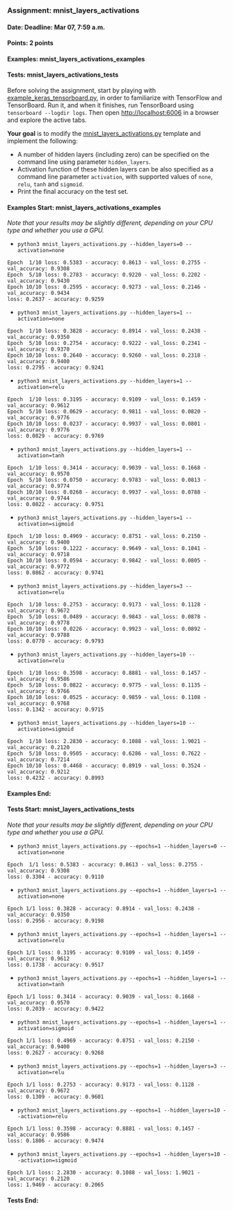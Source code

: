 ### Assignment: mnist_layers_activations
#### Date: Deadline: Mar 07, 7:59 a.m.
#### Points: 2 points
#### Examples: mnist_layers_activations_examples
#### Tests: mnist_layers_activations_tests

Before solving the assignment, start by playing with
[example_keras_tensorboard.py](https://github.com/ufal/npfl114/tree/past-2122/labs/01/example_keras_tensorboard.py),
in order to familiarize with TensorFlow and TensorBoard.
Run it, and when it finishes, run TensorBoard using `tensorboard --logdir logs`.
Then open <http://localhost:6006> in a browser and explore the active tabs.

**Your goal** is to modify the
[mnist_layers_activations.py](https://github.com/ufal/npfl114/tree/past-2122/labs/01/mnist_layers_activations.py)
template and implement the following:
- A number of hidden layers (including zero) can be specified on the command line
  using parameter `hidden_layers`.
- Activation function of these hidden layers can be also specified as a command
  line parameter `activation`, with supported values of `none`, `relu`, `tanh`
  and `sigmoid`.
- Print the final accuracy on the test set.

#### Examples Start: mnist_layers_activations_examples
_Note that your results may be slightly different, depending on your CPU type and whether you use a GPU._
- `python3 mnist_layers_activations.py --hidden_layers=0 --activation=none`
```
Epoch  1/10 loss: 0.5383 - accuracy: 0.8613 - val_loss: 0.2755 - val_accuracy: 0.9308
Epoch  5/10 loss: 0.2783 - accuracy: 0.9220 - val_loss: 0.2202 - val_accuracy: 0.9430
Epoch 10/10 loss: 0.2595 - accuracy: 0.9273 - val_loss: 0.2146 - val_accuracy: 0.9434
loss: 0.2637 - accuracy: 0.9259
```
- `python3 mnist_layers_activations.py --hidden_layers=1 --activation=none`
```
Epoch  1/10 loss: 0.3828 - accuracy: 0.8914 - val_loss: 0.2438 - val_accuracy: 0.9350
Epoch  5/10 loss: 0.2754 - accuracy: 0.9222 - val_loss: 0.2341 - val_accuracy: 0.9370
Epoch 10/10 loss: 0.2640 - accuracy: 0.9260 - val_loss: 0.2318 - val_accuracy: 0.9400
loss: 0.2795 - accuracy: 0.9241
```
- `python3 mnist_layers_activations.py --hidden_layers=1 --activation=relu`
```
Epoch  1/10 loss: 0.3195 - accuracy: 0.9109 - val_loss: 0.1459 - val_accuracy: 0.9612
Epoch  5/10 loss: 0.0629 - accuracy: 0.9811 - val_loss: 0.0820 - val_accuracy: 0.9776
Epoch 10/10 loss: 0.0237 - accuracy: 0.9937 - val_loss: 0.0801 - val_accuracy: 0.9776
loss: 0.0829 - accuracy: 0.9769
```
- `python3 mnist_layers_activations.py --hidden_layers=1 --activation=tanh`
```
Epoch  1/10 loss: 0.3414 - accuracy: 0.9039 - val_loss: 0.1668 - val_accuracy: 0.9570
Epoch  5/10 loss: 0.0750 - accuracy: 0.9783 - val_loss: 0.0813 - val_accuracy: 0.9774
Epoch 10/10 loss: 0.0268 - accuracy: 0.9937 - val_loss: 0.0788 - val_accuracy: 0.9744
loss: 0.0822 - accuracy: 0.9751
```
- `python3 mnist_layers_activations.py --hidden_layers=1 --activation=sigmoid`
```
Epoch  1/10 loss: 0.4969 - accuracy: 0.8751 - val_loss: 0.2150 - val_accuracy: 0.9400
Epoch  5/10 loss: 0.1222 - accuracy: 0.9649 - val_loss: 0.1041 - val_accuracy: 0.9718
Epoch 10/10 loss: 0.0594 - accuracy: 0.9842 - val_loss: 0.0805 - val_accuracy: 0.9772
loss: 0.0862 - accuracy: 0.9741
```
- `python3 mnist_layers_activations.py --hidden_layers=3 --activation=relu`
```
Epoch  1/10 loss: 0.2753 - accuracy: 0.9173 - val_loss: 0.1128 - val_accuracy: 0.9672
Epoch  5/10 loss: 0.0489 - accuracy: 0.9843 - val_loss: 0.0878 - val_accuracy: 0.9778
Epoch 10/10 loss: 0.0226 - accuracy: 0.9923 - val_loss: 0.0892 - val_accuracy: 0.9788
loss: 0.0770 - accuracy: 0.9793
```
- `python3 mnist_layers_activations.py --hidden_layers=10 --activation=relu`
```
Epoch  1/10 loss: 0.3598 - accuracy: 0.8881 - val_loss: 0.1457 - val_accuracy: 0.9586
Epoch  5/10 loss: 0.0822 - accuracy: 0.9775 - val_loss: 0.1135 - val_accuracy: 0.9766
Epoch 10/10 loss: 0.0525 - accuracy: 0.9859 - val_loss: 0.1108 - val_accuracy: 0.9768
loss: 0.1342 - accuracy: 0.9715
```
- `python3 mnist_layers_activations.py --hidden_layers=10 --activation=sigmoid`
```
Epoch  1/10 loss: 2.2830 - accuracy: 0.1088 - val_loss: 1.9021 - val_accuracy: 0.2120
Epoch  5/10 loss: 0.9505 - accuracy: 0.6286 - val_loss: 0.7622 - val_accuracy: 0.7214
Epoch 10/10 loss: 0.4468 - accuracy: 0.8919 - val_loss: 0.3524 - val_accuracy: 0.9212
loss: 0.4232 - accuracy: 0.8993
```
#### Examples End:
#### Tests Start: mnist_layers_activations_tests
_Note that your results may be slightly different, depending on your CPU type and whether you use a GPU._
- `python3 mnist_layers_activations.py --epochs=1 --hidden_layers=0 --activation=none`
```
Epoch  1/1 loss: 0.5383 - accuracy: 0.8613 - val_loss: 0.2755 - val_accuracy: 0.9308
loss: 0.3304 - accuracy: 0.9110
```
- `python3 mnist_layers_activations.py --epochs=1 --hidden_layers=1 --activation=none`
```
Epoch 1/1 loss: 0.3828 - accuracy: 0.8914 - val_loss: 0.2438 - val_accuracy: 0.9350
loss: 0.2956 - accuracy: 0.9198
```
- `python3 mnist_layers_activations.py --epochs=1 --hidden_layers=1 --activation=relu`
```
Epoch 1/1 loss: 0.3195 - accuracy: 0.9109 - val_loss: 0.1459 - val_accuracy: 0.9612
loss: 0.1738 - accuracy: 0.9517
```
- `python3 mnist_layers_activations.py --epochs=1 --hidden_layers=1 --activation=tanh`
```
Epoch 1/1 loss: 0.3414 - accuracy: 0.9039 - val_loss: 0.1668 - val_accuracy: 0.9570
loss: 0.2039 - accuracy: 0.9422
```
- `python3 mnist_layers_activations.py --epochs=1 --hidden_layers=1 --activation=sigmoid`
```
Epoch 1/1 loss: 0.4969 - accuracy: 0.8751 - val_loss: 0.2150 - val_accuracy: 0.9400
loss: 0.2627 - accuracy: 0.9268
```
- `python3 mnist_layers_activations.py --epochs=1 --hidden_layers=3 --activation=relu`
```
Epoch 1/1 loss: 0.2753 - accuracy: 0.9173 - val_loss: 0.1128 - val_accuracy: 0.9672
loss: 0.1309 - accuracy: 0.9601
```
- `python3 mnist_layers_activations.py --epochs=1 --hidden_layers=10 --activation=relu`
```
Epoch 1/1 loss: 0.3598 - accuracy: 0.8881 - val_loss: 0.1457 - val_accuracy: 0.9586
loss: 0.1806 - accuracy: 0.9474
```
- `python3 mnist_layers_activations.py --epochs=1 --hidden_layers=10 --activation=sigmoid`
```
Epoch 1/1 loss: 2.2830 - accuracy: 0.1088 - val_loss: 1.9021 - val_accuracy: 0.2120
loss: 1.9469 - accuracy: 0.2065
```
#### Tests End:
